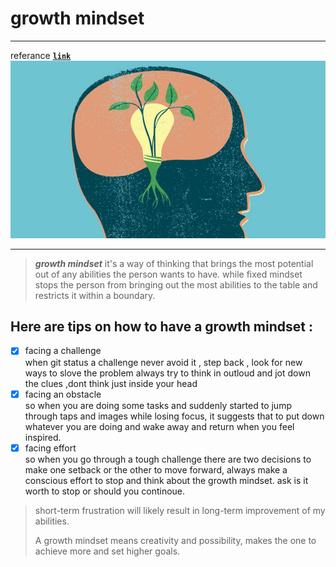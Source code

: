 # growth mindset
------------
referance **[`link`](https://www.atlassian.com/blog/inside-atlassian/growth-mindset "www.atlassian.com")**
![picture](growthMindset.jpg )
____
>**_growth mindset_** it's a way of thinking that brings the most potential out of any abilities the person wants to have. while fixed mindset stops the person from bringing out the most abilities to the table and restricts it within a boundary.

 ## Here are tips on how to have a growth mindset :
- [x] facing a challenge   
when git status a challenge never avoid it , step back , look for new ways to slove the problem always try to think in outloud and jot down the clues ,dont think just inside your head
- [x] facing an obstacle   
so when you are doing some tasks and suddenly started to jump through taps and images while losing focus, it suggests that to put down whatever you are doing and wake away and return when you feel inspired.
- [x] facing effort  
so when you go through a tough challenge there are two decisions to make one setback or the other to move forward, always make a conscious effort to stop and think about the growth mindset. ask is it worth to stop or should you continoue.

> short-term frustration will likely result in long-term improvement of my abilities.
> 
> A growth mindset means creativity and possibility, makes the one to achieve more and set higher goals.












